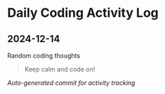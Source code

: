 # Daily Coding Activity Log

## 2024-12-14

Random coding thoughts

> Keep calm and code on!

*Auto-generated commit for activity tracking*
